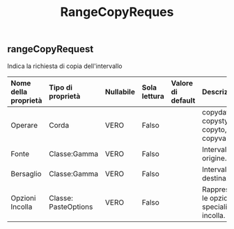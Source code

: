 ﻿---
title: RangeCopyReques
second_title: Aspose.Cells Cloud Documen
type: docs
url: /it/specification/model/rangecopyrequest/
description: "Aspose.Cells Specifica del modello cloud: RangeCopyRequest. Gestisci facilmente Excel e altri fogli di calcolo con funzionalità come apertura, generazione, modifica, divisione, unione, confronto e conversione"
weight: 50
---
## **rangeCopyRequest**

 Indica la richiesta di copia dell'intervallo

| Nome della proprietà| Tipo di proprietà| Nullabile| Sola lettura| Valore di default| Descrizione|
|:- |:- |:- |:- |:- |:- |
| Operare| Corda| VERO| Falso|| copydata, copystyle, copyto, copyvalue.|
| Fonte| Classe:Gamma| VERO| Falso|| Intervallo di origine.|
| Bersaglio| Classe:Gamma| VERO| Falso|| Intervallo di destinazione.|
| Opzioni Incolla| Classe: PasteOptions| VERO| Falso|| Rappresenta le opzioni speciali di incolla.|

